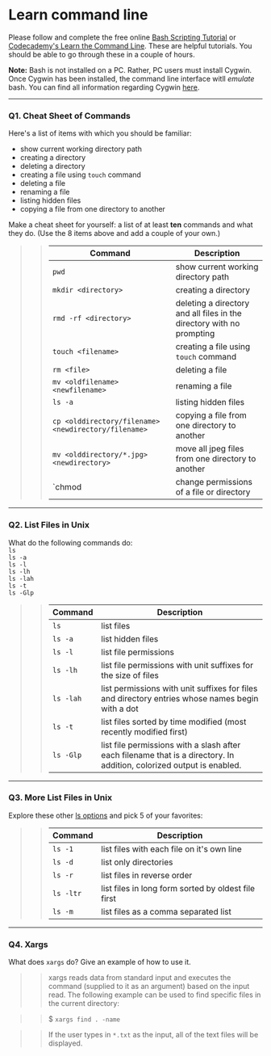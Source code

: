 # Learn command line

Please follow and complete the free online [Bash Scripting Tutorial](https://ryanstutorials.net/bash-scripting-tutorial/) or [Codecademy's Learn the Command Line](https://www.codecademy.com/learn/learn-the-command-line). These are helpful tutorials. You should be able to go through these in a couple of hours.

**Note:** Bash is not installed on a PC. Rather, PC users must install Cygwin. Once Cygwin has been installed, the command line interface witll _emulate_ bash. You can find all information regarding Cygwin [here](https://www.cygwin.com/).

---

### Q1.  Cheat Sheet of Commands  

Here's a list of items with which you should be familiar:  
* show current working directory path
* creating a directory
* deleting a directory
* creating a file using `touch` command
* deleting a file
* renaming a file
* listing hidden files
* copying a file from one directory to another

Make a cheat sheet for yourself: a list of at least **ten** commands and what they do.  (Use the 8 items above and add a couple of your own.)  

> > Command | Description
> > ------- | -----------
> > `pwd` | show current working directory path
> > `mkdir <directory>` | creating a directory
> > `rmd -rf <directory>`	| deleting a directory and all files in the directory with no prompting
> > `touch <filename>` | creating a file using `touch` command
> > `rm <file>`	| deleting a file
> > `mv <oldfilename> <newfilename>` | renaming a file
> > `ls -a` | listing hidden files
> > `cp <olddirectory/filename> <newdirectory/filename>` | copying a file from one directory to another
> > `mv <olddirectory/*.jpg> <newdirectory>` | move all jpeg files from one directory to another
> > `chmod <permissions> <path>	| change permissions of a file or directory
---

### Q2.  List Files in Unix   

What do the following commands do:  
`ls`  
`ls -a`  
`ls -l`  
`ls -lh`  
`ls -lah`  
`ls -t`  
`ls -Glp`  

> > Command | Description
> > ------- | -----------
> > `ls` | list files
> > `ls -a` | list hidden files
> > `ls -l` |  list file permissions
> > `ls -lh` | list file permissions with unit suffixes for the size of files
> > `ls -lah` | list permissions with unit suffixes for files and directory entries whose names begin with a dot
> > `ls -t` | list files sorted by time modified (most recently modified first)
> > `ls -Glp` | list file permissions with a slash after each filename that is a directory. In addition, colorized output is enabled.

---

### Q3.  More List Files in Unix  

Explore these other [ls options](http://www.techonthenet.com/unix/basic/ls.php) and pick 5 of your favorites:

> > Command | Description
> > ------- | -----------
> > `ls -1` | list files with each file on it's own line
> > `ls -d` | list only directories
> > `ls -r` | list files in reverse order
> > `ls -ltr` | list files in long form sorted by oldest file first
> > `ls -m` | list files as a comma separated list

---

### Q4.  Xargs   

What does `xargs` do? Give an example of how to use it.

> > xargs reads data from standard input and executes the command (supplied to it as an argument) based on the input read. The following example can be used to find specific files in the current directory:

> > $ `xargs find . -name`

> > If the user types in `*.txt` as the input, all of the text files will be displayed. 

